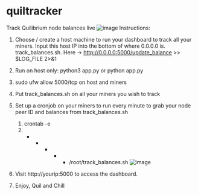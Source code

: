 # quiltracker
 Track Quilibrium node balances live
![image](https://github.com/user-attachments/assets/90d6e615-d490-48fb-8e57-22db24525cc3)
Instructions:
1. Choose / create a host machine to run your dashboard to track all your miners. Input this host IP into the bottom of where 0.0.0.0 is. track_balances.sh. Here -> http://0.0.0.0:5000/update_balance >> $LOG_FILE 2>&1
2. Run on host only: python3 app.py or python app.py
3. sudo ufw allow 5000/tcp on host and miners
4. Put track_balances.sh on all your miners you wish to track
5. Set up a cronjob on your miners to run every minute to grab your node peer ID and balances from track_balances.sh
    1. crontab -e
    2. * * * * * /root/track_balances.sh ![image](https://github.com/user-attachments/assets/70e2eb34-b5bd-4ffb-8804-661c1fd600a0)

6. Visit http://yourip:5000 to access the dashboard.
7. Enjoy, Quil and Chill

               
